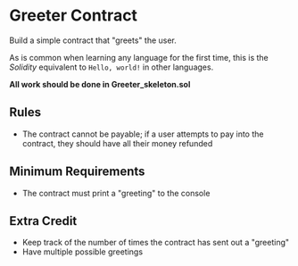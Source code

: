 # Greeter Contract
Build a simple contract that "greets" the user.

As is common when learning any language for the first time, this is the *Solidity* equivalent to `Hello, world!` in other languages.

**All work should be done in Greeter_skeleton.sol**

## Rules
* The contract cannot be payable; if a user attempts to pay into the contract, they should have all their money refunded

## Minimum Requirements
* The contract must print a "greeting" to the console

## Extra Credit
* Keep track of the number of times the contract has sent out a "greeting"
* Have multiple possible greetings
